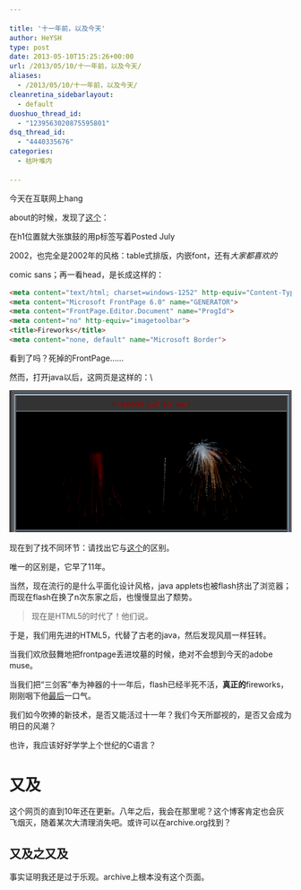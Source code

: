 ```yaml
---

title: '十一年前，以及今天'
author: HeYSH
type: post
date: 2013-05-10T15:25:26+00:00
url: /2013/05/10/十一年前，以及今天/
aliases:
  - /2013/05/10/十一年前，以及今天/
cleanretina_sidebarlayout:
  - default
duoshuo_thread_id:
  - "1239563020875595801"
dsq_thread_id:
  - "4440335676"
categories:
  - 枯叶堆内

---
```

今天在互联网上hang

about的时候，发现了[这个](http://www.maylin.net/Fireworks.html)：



在h1位置就大张旗鼓的用p标签写着Posted July

2002，也完全是2002年的风格：table式排版，内嵌font，还有*大家都喜欢的*

comic sans；再一看head，是长成这样的：


~~~html
<meta content="text/html; charset=windows-1252" http-equiv="Content-Type">
<meta content="Microsoft FrontPage 6.0" name="GENERATOR">
<meta content="FrontPage.Editor.Document" name="ProgId">
<meta content="no" http-equiv="imagetoolbar">
<title>Fireworks</title>
<meta content="none, default" name="Microsoft Border">
~~~


看到了吗？死掉的FrontPage……



然而，打开java以后，这网页是这样的：\

![fireworks](/fireworks.png)


现在到了找不同环节：请找出它与[这个](http://jackrugile.com/lab/fireworks-v1/)的区别。



唯一的区别是，它早了11年。



当然，现在流行的是什么平面化设计风格，java applets也被flash挤出了浏览器；而现在flash在换了n次东家之后，也慢慢显出了颓势。

> 现在是HTML5的时代了！他们说。

于是，我们用先进的HTML5，代替了古老的java，然后发现风扇一样狂转。

当我们欢欣鼓舞地把frontpage丢进坟墓的时候，绝对不会想到今天的adobe muse。

当我们把“三剑客”奉为神器的十一年后，flash已经半死不活，**真正的**fireworks，刚刚咽下他[最后](http://www.donews.com/it/201305/1491311.shtm)一口气。

我们如今吹捧的新技术，是否又能活过十一年？我们今天所鄙视的，是否又会成为明日的风潮？

也许，我应该好好学学上个世纪的C语言？

又及
====

这个网页的直到10年还在更新。八年之后，我会在那里呢？这个博客肯定也会灰飞烟灭，随着某次大清理消失吧。或许可以在archive.org找到？

又及之又及
----------

事实证明我还是过于乐观。archive上根本没有这个页面。

